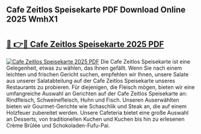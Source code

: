 ## Cafe Zeitlos Speisekarte PDF Download Online 2025 WmhX1

# <h2><a href="http://gc5yrs.nevu.top/?p=Cafe+Zeitlos+Speisekarte">🔗 👉🔴 Cafe Zeitlos Speisekarte 2025 PDF</a></h2>

[![Cafe Zeitlos Speisekarte 2025 PDF](https://i.imgur.com/dBaPXMq.png)](http://gc5yrs.nevu.top/?p=Cafe+Zeitlos+Speisekarte)
Die Cafe Zeitlos Speisekarte ist eine Gelegenheit, etwas zu wählen, das Ihnen gefällt. Wenn Sie nach einem leichten und frischen Gericht suchen, empfehlen wir Ihnen, unsere Salate aus unserer Salatabteilung auf der Cafe Zeitlos Speisekarte unseres Restaurants zu probieren. Für diejenigen, die Fleisch mögen, bieten wir eine umfangreiche Auswahl an Gerichten auf der Cafe Zeitlos Speisekarte an: Rindfleisch, Schweinefleisch, Huhn und Fisch. Unseren Auserwählten bieten wir Gourmet-Gerichte wie Schaschlik und Steak an, die auf einem Holzfeuer zubereitet werden. Unsere Cafeteria bietet eine große Auswahl an Desserts, von traditionellen Kuchen und Kuchen bis hin zu erlesenen Crème Brûlée und Schokoladen-Fufu-Pai.
